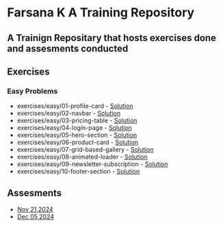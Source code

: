 # Farsana K A Training Repository

## A Trainign Repositary that hosts exercises done and assesments conducted

## Exercises

### Easy Problems

- exercises/easy/01-profile-card - [Solution](excercises/easy/01-profile-card)
- exercises/easy/02-navbar - [Solution](excercises/easy/02-navbar)
- exercises/easy/03-pricing-table - [Solution](excercises/easy/03-pricing-table)
- exercises/easy/04-login-page - [Solution](excercises/easy/04-login-page)
- exercises/easy/05-hero-section - [Solution](excercises/easy/05-hero-section)
- exercises/easy/06-product-card - [Solution](excercises/easy/06-product-card)
- exercises/easy/07-grid-based-gallery - [Solution](excercises/easy/07-grid-based-gallery)
- exercises/easy/08-animated-loader - [Solution](excercises/easy/08-animated-loader)
- exercises/easy/09-newsletter-subscription - [Solution](excercises/easy/09-newsletter-subscription)
- exercises/easy/10-footer-section - [Solution](excercises/easy/10-footer-section)

## Assesments

- [Nov 21,2024](assessments/20241121)
- [Dec 05,2024](assessments/20241205)
